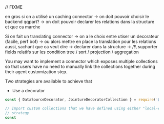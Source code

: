 // FIXME

en gros si on a utilisé un caching connector
-> on doit pouvoir choisir le backend qqpart?
-> on doit pouvoir declarer les relations dans la structure et que ca marche

Si on fait un translating connector
-> on a le choix entre utiser un decorateur (facile, perf bof)
-> ou alors mettre en place la translation pour les relations aussi, sachant que ca veut dire
-> declarer dans la structure
-> /!\ supporter fields relatifs sur les condition tree / sort / projection / aggregation

You may want to implement a connector which exposes multiple collections so that users have no need to manually link the collections together during their agent customization step.

Two strategies are available to achieve that

- Use a decorator

```javascript
const { DataSourceDecorator, JointureDecoratorCollection } = require('@forestadmin/datasource-toolkit');

// Import custom collections that we have defined using either "local-cache" or "query-translation"
// strategy
const



```
